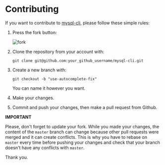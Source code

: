 Contributing
================================================================================

If you want to contribute to [mysql-cli](https://github.com/0xAX/mysql-cli), please follow these simple rules:

1. Press the fork button:

    ![fork](http://oi58.tinypic.com/jj2trm.jpg)

2. Clone the repository from your account with:

    ```
    git clone git@github.com:your_github_username/mysql-cli.git
    ```

3. Create a new branch with:

    ```
    git checkout -b "use-autocomplete-fix"
    ```
    You can name it however you want.

4. Make your changes.

5. Commit and push your changes, then make a pull request from Github.

**IMPORTANT**

Please, don't forget to update your fork. While you made your changes, the content of the `master` branch can change because other pull requests were merged and it can create conflicts. This is why you have to rebase on `master` every time before pushing your changes and check that your branch doesn't have any conflicts with `master`.

Thank you.
